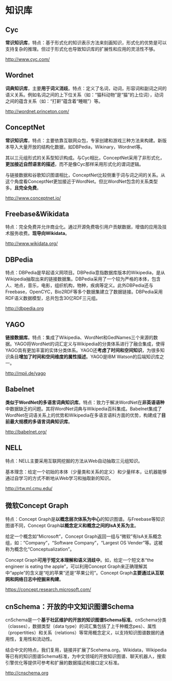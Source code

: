# 知识库

## Cyc

**常识知识库**，特点：基于形式化的知识表示方法来刻画知识，形式化的优势是可以支持复杂的推理。但过于形式化也导致知识库的扩展性和应用的灵活性不够。

http://www.cyc.com/

## Wordnet

**词典知识库**，主要**用于词义消歧**。特点：定义了名词，动词，形容词和副词之间的语义关系。例如名词之间的上下位关系（如：“猫科动物”是“猫”的上位词），动词之间的蕴含关系（如：“打鼾”蕴含着“睡眠”）等。

http://wordnet.princeton.com/

## ConceptNet

**常识知识库**，特点：主要依靠互联网众包，专家创建和游戏三种方法来构建。新版本导入大量开放的结构化数据，如DBPedia，Wikinary，Wordnet等。

其以三元组形式的关系型知识构成。与Cyc相比，ConceptNet采用了非形式化，**更加接近自然语言的描述**，而不是像Cyc那样采用形式化的谓词逻辑。

与链接数据和谷歌知识图谱相比，ConceptNet比较侧重于词与词之间的关系。从这个角度看ConceptNet更加接近于WordNet。但比WordNet包含的关系类型多。**且完全免费**。

http://www.conceptnet.io/

## Freebase&Wikidata

特点：完全免费并允许商业化。通过开源免费吸引用户贡献数据，增值的应用及技术服务收费。**现导向Wikidata**。

http://www.wikidata.org/

## DBPedia

特点：DBPedia是早起语义网项目。DBPedia意指数据库版本的Wikipedia，是从Wikipedia抽取出来的链接数据集。DBPedia采用了一个较为严格的本体，包含人、地点，音乐，电影，组织机构，物种，疾病等定义。此外DBPedia还与Freebase，OpenCYC，Bio2RDF等多个数据集建立了数据链接。DBPedia采用RDF语义数据模型，总共包含30亿RDF三元组。

http://dbpedia.org

## YAGO

**链接数据库**。特点：集成了Wikipedia、WordNet和GedNames三个来源的数据。YAGO将WordNet的词汇定义与Wikipedia的分类体系进行了融合集成，使得YAGO具有更加丰富的实体分类体系。YAGO还**考虑了时间和空间知识**，为很多知识条目**增加了时间和空间维度的属性描述**。YAGO是IBM Watson的后端知识库之一。

http://mpii.de/yago

## Babelnet

**类似于WordNet的多语言词典知识库**。特点：致力于解决WordNet在**非英语语种**中数据缺乏的问题。其将WordNet词典与Wikipedia百科集成。Babelnet集成了WordNet在词语关系上的优势和Wikipedia在多语言语料方面的优势，构建成了**目前最大规模的多语言词典知识库**。

http://babelnet.org/

## NELL

特点：NELL主要采用互联网挖掘的方法从Web自动抽取三元组知识。

基本理念：给定一个初始的本体（少量类和关系的定义）和少量样本，让机器能够通过自学习的方式不断地从Web学习和抽取新的知识。

http://rtw.ml.cmu.edu/

## 微软Concept Graph

特点：Concept Graph是**以概念层次体系为中心**的知识图谱。与Freebase等知识图谱不同，Concept Graph**以概念定义和概念之间的IsA关系为主**。

给定一个概念如“Microsoft”，Concept Graph返回一组与“微软”有IsA关系概念组，如：“Company”，“Software Company”，“Largest OS Vender”等。这被称为概念化“Conceptualization”。

Concept Graph**可用于短文本理解和语义消歧中**。如，给定一个短文本“the engineer is eating the apple”，可以利用Concept Graph来正确理解其中“apple”的含义是“吃的苹果”还是“苹果公司”。Concept Graph**主要通过从互联网和网络日志中挖掘来构建**。

https://concept.research.microsoft.com/

## cnSchema：开放的中文知识图谱Schema

cnSchema是一个**基于社区维护的开放的知识图谱Schema标准**。cnSchema分类（classes），数据类型（data type）的词汇集包括了上千种概念pes）、属性（propertities）和关系（relations）等常用概念定义，以支持知识图谱数据的通用性，复用性和流动性。

结合中文的特点，我们复用，链接并扩展了Scehema.org，Wikidata，Wikipedia等已有的知识图谱Schema标准，为中文领域的开放知识图谱、聊天机器人，搜索引擎优化等提供可参考和扩展的数据描述和接口定义标准。

http://cnschema.org









